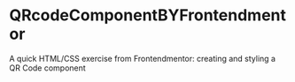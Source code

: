 # QRcodeComponentBYFrontendmentor
A quick HTML/CSS exercise from Frontendmentor: creating and styling a QR Code component
